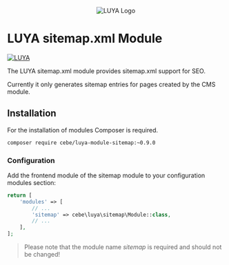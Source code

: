 <p align="center">
  <img src="https://raw.githubusercontent.com/luyadev/luya/master/docs/logo/luya-logo-0.2x.png" alt="LUYA Logo"/>
</p>

# LUYA sitemap.xml Module


[![LUYA](https://img.shields.io/badge/Powered%20by-LUYA-brightgreen.svg)](https://luya.io)

The LUYA sitemap.xml module provides sitemap.xml support for SEO.

Currently it only generates sitemap entries for pages created by the CMS module.

## Installation

For the installation of modules Composer is required.

```sh
composer require cebe/luya-module-sitemap:~0.9.0
```

### Configuration

Add the frontend module of the sitemap module to your configuration modules section:

```php
return [
    'modules' => [
        // ...
        'sitemap' => cebe\luya\sitemap\Module::class,
        // ...
    ],
];
```

> Please note that the module name *sitemap* is required and should not be changed!
